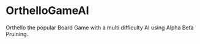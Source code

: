 # OrthelloGameAI
Orthello the popular Board Game with a multi difficulty AI using Alpha Beta Pruining.
